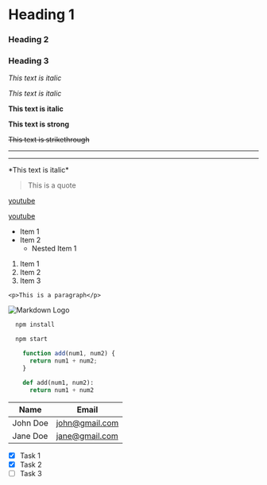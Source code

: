 <!-- Headings -->
# Heading 1 
### Heading 2
### Heading 3

<!-- Italics -->

*This text is italic*

_This text is italic_

<!-- Strong -->

**This text is italic**

__This text is strong__

<!-- Strikethrough -->

~~This text is strikethrough~~

<!-- Horizontal Rule -->

---
___

<!-- Escape character -->

\*This text is italic\*

<!-- Blockquote -->

>This is a quote

<!-- Links -->

[youtube](https://www.youtube.com)

[youtube](https://www.youtube.com "Go to youtube")

<!-- UL -->

* Item 1
* Item 2
  * Nested Item 1


<!-- OL -->

1. Item 1
1. Item 2
1. Item 3

<!-- Inline Code Block -->

`<p>This is a paragraph</p>`

<!-- Images -->

![Markdown Logo](https://markdown-here.com/img/icon256.png)

<!-- Github Markdown -->

<!-- Code blocks -->

```bash
  npm install

  npm start

```

```javascript
    function add(num1, num2) {
      return num1 + num2;
    }
```

```python
    def add(num1, num2):
      return num1 + num2
```

<!-- Tables -->
| Name     | Email          |
| -------- | -------------- |
| John Doe | john@gmail.com |
| Jane Doe | jane@gmail.com |

<!-- Task List -->
* [x] Task 1
* [x] Task 2
* [ ] Task 3